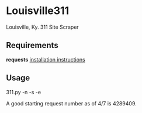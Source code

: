 Louisville311
=============

Louisville, Ky. 311 Site Scraper

## Requirements
**requests**
[installation instructions](http://docs.python-requests.org/en/latest/user/install/)

## Usage
311.py -n <starting request number> -s <sleep seconds between requests> -e <email of scraper>

A good starting request number as of 4/7 is 4289409.
